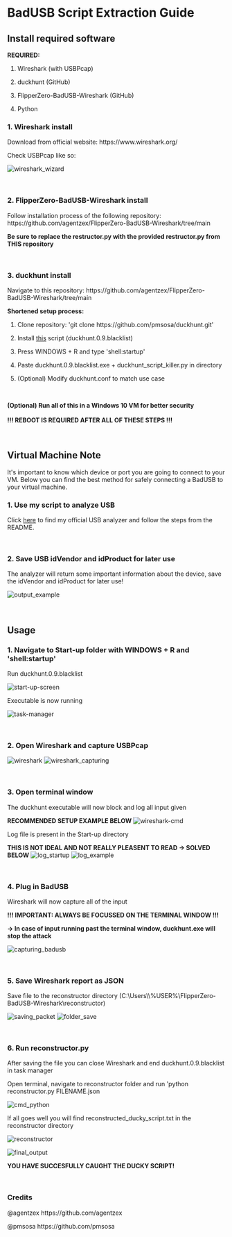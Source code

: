 <h1>BadUSB Script Extraction Guide</h1>

<h2>Install required software</h2>

**REQUIRED:**

1. <p>Wireshark (with USBPcap)</p>
2. <p>duckhunt (GitHub)</p>
3. <p>FlipperZero-BadUSB-Wireshark (GitHub)</p>
4. <p>Python</p>

<h3>1. Wireshark install</h3>

<p>Download from official website: https://www.wireshark.org/</p>
<p>Check USBPcap like so:</p>

![wireshark_wizard](https://raw.githubusercontent.com/larsje99/BadUSB_Script_Extractor/master/screenshots/wireshark_wizard.png)

<br>

<h3>2. FlipperZero-BadUSB-Wireshark install</h3>
<p>Follow installation process of the following repository: https://github.com/agentzex/FlipperZero-BadUSB-Wireshark/tree/main</p>

**<p>Be sure to replace the restructor.py with the provided restructor.py from THIS repository</p>**

<br>

<h3>3. duckhunt install</h3>
<p>Navigate to this repository: https://github.com/agentzex/FlipperZero-BadUSB-Wireshark/tree/main</p>

**Shortened setup process:**
1. <p>Clone repository: 'git clone https://github.com/pmsosa/duckhunt.git'</p>
2. Install [this](https://github.com/pmsosa/duckhunt/raw/master/builds/duckhunt.0.9.blacklist.exe) script (duckhunt.0.9.blacklist)
3. <p>Press WINDOWS + R and type 'shell:startup'</p>
4. <p>Paste duckhunt.0.9.blacklist.exe + duckhunt_script_killer.py in directory</p>
5. <p>(Optional) Modify duckhunt.conf to match use case</p>

<br>

**(Optional) Run all of this in a Windows 10 VM for better security**
<br>
<br>
**!!! REBOOT IS REQUIRED AFTER ALL OF THESE STEPS !!!**

<br>

<h2>Virtual Machine Note</h2>

It's important to know which device or port you are going to connect to your VM. Below you can find the best method for safely connecting a BadUSB to your virtual machine.

**<h3>1. Use my script to analyze USB</h3>**

Click [here](https://github.com/larsje99/usbscanner_for_ParrotOS) to find my official USB analyzer and follow the steps from the README.

<br>

**<h3>2. Save USB idVendor and idProduct for later use</h3>**

The analyzer will return some important information about the device, save the idVendor and idProduct for later use!

![output_example](https://raw.githubusercontent.com/larsje99/BadUSB_Script_Extractor/master/screenshots/output_example.PNG)

<br>

<h2>Usage</h2>

**<h3>1. Navigate to Start-up folder with WINDOWS + R and 'shell:startup'</h3>**

<p>Run duckhunt.0.9.blacklist</p>

![start-up-screen](https://raw.githubusercontent.com/larsje99/BadUSB_Script_Extractor/master/screenshots/start-up-screen.png)

<p>Executable is now running</p>

![task-manager](https://raw.githubusercontent.com/larsje99/BadUSB_Script_Extractor/master/screenshots/task-manager.png)

<br>

**<h3>2. Open Wireshark and capture USBPcap</h3>**
![wireshark](https://raw.githubusercontent.com/larsje99/BadUSB_Script_Extractor/master/screenshots/wireshark.PNG)
![wireshark_capturing](https://raw.githubusercontent.com/larsje99/BadUSB_Script_Extractor/master/screenshots/wireshark_capturing.PNG)

<br>

**<h3>3. Open terminal window</h3>**

<p>The duckhunt executable will now block and log all input given</p>

**RECOMMENDED SETUP EXAMPLE BELOW**
![wireshark-cmd](https://raw.githubusercontent.com/larsje99/BadUSB_Script_Extractor/master/screenshots/wireshark_cmd.PNG)

<p>Log file is present in the Start-up directory</p>

**THIS IS NOT IDEAL AND NOT REALLY PLEASENT TO READ -> SOLVED BELOW**
![log_startup](https://raw.githubusercontent.com/larsje99/BadUSB_Script_Extractor/master/screenshots/log_startup.PNG)
![log_example](https://raw.githubusercontent.com/larsje99/BadUSB_Script_Extractor/master/screenshots/log_example.PNG)

<br>

**<h3>4. Plug in BadUSB</h3>**
<p>Wireshark will now capture all of the input</p>

**!!! IMPORTANT: ALWAYS BE FOCUSSED ON THE TERMINAL WINDOW !!!**
**<p>-> In case of input running past the terminal window, duckhunt.exe will stop the attack</p>**
![capturing_badusb](https://raw.githubusercontent.com/larsje99/BadUSB_Script_Extractor/master/screenshots/capturing_badusb.PNG)

<br>

**<h3>5. Save Wireshark report as JSON</h3>**
<p>Save file to the reconstructor directory (C:\Users\\%USER%\FlipperZero-BadUSB-Wireshark\reconstructor)</p>

![saving_packet](https://raw.githubusercontent.com/larsje99/BadUSB_Script_Extractor/master/screenshots/saving_packet.png)
![folder_save](https://raw.githubusercontent.com/larsje99/BadUSB_Script_Extractor/master/screenshots/wireshark_save.PNG)

<br>

**<h3>6. Run reconstructor.py</h3>**

<p>After saving the file you can close Wireshark and end duckhunt.0.9.blacklist in task manager</p>

<p>Open terminal, navigate to reconstructor folder and run 'python reconstructor.py FILENAME.json</p>

![cmd_python](https://raw.githubusercontent.com/larsje99/BadUSB_Script_Extractor/master/screenshots/cmd_python.PNG)

<p>If all goes well you will find reconstructed_ducky_script.txt in the reconstructor directory</p>

![reconstructor](https://raw.githubusercontent.com/larsje99/BadUSB_Script_Extractor/master/screenshots/reconstructor.PNG)

![final_output](https://raw.githubusercontent.com/larsje99/BadUSB_Script_Extractor/master/screenshots/final_output.PNG)

**YOU HAVE SUCCESFULLY CAUGHT THE DUCKY SCRIPT!**

<br>

**<h3>Credits</h3>**
<p>@agentzex https://github.com/agentzex</p>
<p>@pmsosa https://github.com/pmsosa</p>

